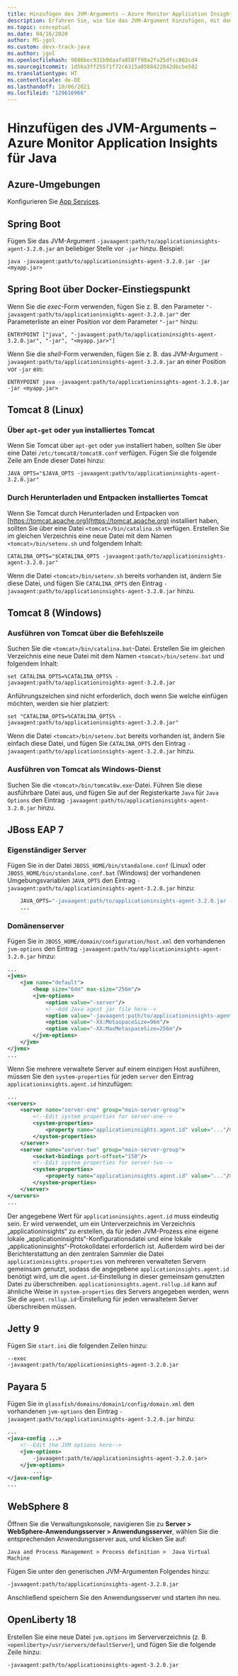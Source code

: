 ```yaml
---
title: Hinzufügen des JVM-Arguments – Azure Monitor Application Insights für Java
description: Erfahren Sie, wie Sie das JVM-Argument hinzufügen, mit dem Sie Azure Monitor Application Insights für Java aktivieren.
ms.topic: conceptual
ms.date: 04/16/2020
author: MS-jgol
ms.custom: devx-track-java
ms.author: jgol
ms.openlocfilehash: 9886bec931b9daafa858ff98a2fa25dfcc882cd4
ms.sourcegitcommit: 1d56a3ff255f1f72c6315a0588422842dbcbe502
ms.translationtype: HT
ms.contentlocale: de-DE
ms.lasthandoff: 10/06/2021
ms.locfileid: "129616966"
---
```

# <a name="adding-the-jvm-arg---azure-monitor-application-insights-for-java"></a>Hinzufügen des JVM-Arguments – Azure Monitor Application Insights für Java



## <a name="azure-environments"></a>Azure-Umgebungen

Konfigurieren Sie [App Services](../../app-service/configure-language-java.md#set-java-runtime-options).

## <a name="spring-boot"></a>Spring Boot

Fügen Sie das JVM-Argument `-javaagent:path/to/applicationinsights-agent-3.2.0.jar` an beliebiger Stelle vor `-jar` hinzu. Beispiel:

```
java -javaagent:path/to/applicationinsights-agent-3.2.0.jar -jar <myapp.jar>
```

## <a name="spring-boot-via-docker-entry-point"></a>Spring Boot über Docker-Einstiegspunkt

Wenn Sie die *exec*-Form verwenden, fügen Sie z. B. den Parameter `"-javaagent:path/to/applicationinsights-agent-3.2.0.jar"` der Parameterliste an einer Position vor dem Parameter `"-jar"` hinzu:

```
ENTRYPOINT ["java", "-javaagent:path/to/applicationinsights-agent-3.2.0.jar", "-jar", "<myapp.jar>"]
```

Wenn Sie die *shell*-Form verwenden, fügen Sie z. B. das JVM-Argument `-javaagent:path/to/applicationinsights-agent-3.2.0.jar` an einer Position vor `-jar` ein:

```
ENTRYPOINT java -javaagent:path/to/applicationinsights-agent-3.2.0.jar -jar <myapp.jar>
```

## <a name="tomcat-8-linux"></a>Tomcat 8 (Linux)

### <a name="tomcat-installed-via-apt-get-or-yum"></a>Über `apt-get` oder `yum` installiertes Tomcat

Wenn Sie Tomcat über `apt-get` oder `yum` installiert haben, sollten Sie über eine Datei `/etc/tomcat8/tomcat8.conf` verfügen.  Fügen Sie die folgende Zeile am Ende dieser Datei hinzu:

```
JAVA_OPTS="$JAVA_OPTS -javaagent:path/to/applicationinsights-agent-3.2.0.jar"
```

### <a name="tomcat-installed-via-download-and-unzip"></a>Durch Herunterladen und Entpacken installiertes Tomcat

Wenn Sie Tomcat durch Herunterladen und Entpacken von [https://tomcat.apache.org](https://tomcat.apache.org) installiert haben, sollten Sie über eine Datei `<tomcat>/bin/catalina.sh` verfügen.  Erstellen Sie im gleichen Verzeichnis eine neue Datei mit dem Namen `<tomcat>/bin/setenv.sh` und folgendem Inhalt:

```
CATALINA_OPTS="$CATALINA_OPTS -javaagent:path/to/applicationinsights-agent-3.2.0.jar"
```

Wenn die Datei `<tomcat>/bin/setenv.sh` bereits vorhanden ist, ändern Sie diese Datei, und fügen Sie `CATALINA_OPTS` den Eintrag `-javaagent:path/to/applicationinsights-agent-3.2.0.jar` hinzu.


## <a name="tomcat-8-windows"></a>Tomcat 8 (Windows)

### <a name="running-tomcat-from-the-command-line"></a>Ausführen von Tomcat über die Befehlszeile

Suchen Sie die `<tomcat>/bin/catalina.bat`-Datei.  Erstellen Sie im gleichen Verzeichnis eine neue Datei mit dem Namen `<tomcat>/bin/setenv.bat` und folgendem Inhalt:

```
set CATALINA_OPTS=%CATALINA_OPTS% -javaagent:path/to/applicationinsights-agent-3.2.0.jar
```

Anführungszeichen sind nicht erforderlich, doch wenn Sie welche einfügen möchten, werden sie hier platziert:

```
set "CATALINA_OPTS=%CATALINA_OPTS% -javaagent:path/to/applicationinsights-agent-3.2.0.jar"
```

Wenn die Datei `<tomcat>/bin/setenv.bat` bereits vorhanden ist, ändern Sie einfach diese Datei, und fügen Sie `CATALINA_OPTS` den Eintrag `-javaagent:path/to/applicationinsights-agent-3.2.0.jar` hinzu.

### <a name="running-tomcat-as-a-windows-service"></a>Ausführen von Tomcat als Windows-Dienst

Suchen Sie die `<tomcat>/bin/tomcat8w.exe`-Datei.  Führen Sie diese ausführbare Datei aus, und fügen Sie auf der Registerkarte `Java` für `Java Options` den Eintrag `-javaagent:path/to/applicationinsights-agent-3.2.0.jar` hinzu.


## <a name="jboss-eap-7"></a>JBoss EAP 7

### <a name="standalone-server"></a>Eigenständiger Server

Fügen Sie in der Datei `JBOSS_HOME/bin/standalone.conf` (Linux) oder `JBOSS_HOME/bin/standalone.conf.bat` (Windows) der vorhandenen Umgebungsvariablen `JAVA_OPTS` den Eintrag `-javaagent:path/to/applicationinsights-agent-3.2.0.jar` hinzu:

```java    ...
    JAVA_OPTS="-javaagent:path/to/applicationinsights-agent-3.2.0.jar -Xms1303m -Xmx1303m ..."
    ...
```

### <a name="domain-server"></a>Domänenserver

Fügen Sie in `JBOSS_HOME/domain/configuration/host.xml` den vorhandenen `jvm-options` den Eintrag `-javaagent:path/to/applicationinsights-agent-3.2.0.jar` hinzu:

```xml
...
<jvms>
    <jvm name="default">
        <heap size="64m" max-size="256m"/>
        <jvm-options>
            <option value="-server"/>
            <!--Add Java agent jar file here-->
            <option value="-javaagent:path/to/applicationinsights-agent-3.2.0.jar"/>
            <option value="-XX:MetaspaceSize=96m"/>
            <option value="-XX:MaxMetaspaceSize=256m"/>
        </jvm-options>
    </jvm>
</jvms>
...
```

Wenn Sie mehrere verwaltete Server auf einem einzigen Host ausführen, müssen Sie den `system-properties` für jeden `server` den Eintrag `applicationinsights.agent.id` hinzufügen:

```xml
...
<servers>
    <server name="server-one" group="main-server-group">
        <!--Edit system properties for server-one-->
        <system-properties> 
            <property name="applicationinsights.agent.id" value="..."/>
        </system-properties>
    </server>
    <server name="server-two" group="main-server-group">
        <socket-bindings port-offset="150"/>
        <!--Edit system properties for server-two-->
        <system-properties>
            <property name="applicationinsights.agent.id" value="..."/> 
        </system-properties>
    </server>
</servers>
...
```

Der angegebene Wert für `applicationinsights.agent.id` muss eindeutig sein. Er wird verwendet, um ein Unterverzeichnis im Verzeichnis „applicationinsights“ zu erstellen, da für jeden JVM-Prozess eine eigene lokale „applicationinsights“-Konfigurationsdatei und eine lokale „applicationinsights“-Protokolldatei erforderlich ist. Außerdem wird bei der Berichterstattung an den zentralen Sammler die Datei `applicationinsights.properties` von mehreren verwalteten Servern gemeinsam genutzt, sodass die angegebene `applicationinsights.agent.id` benötigt wird, um die `agent.id`-Einstellung in dieser gemeinsam genutzten Datei zu überschreiben. `applicationinsights.agent.rollup.id` kann auf ähnliche Weise in `system-properties` des Servers angegeben werden, wenn Sie die `agent.rollup.id`-Einstellung für jeden verwaltetem Server überschreiben müssen.


## <a name="jetty-9"></a>Jetty 9

Fügen Sie `start.ini` die folgenden Zeilen hinzu:

```
--exec
-javaagent:path/to/applicationinsights-agent-3.2.0.jar
```


## <a name="payara-5"></a>Payara 5

Fügen Sie in `glassfish/domains/domain1/config/domain.xml` den vorhandenen `jvm-options` den Eintrag `-javaagent:path/to/applicationinsights-agent-3.2.0.jar` hinzu:

```xml
...
<java-config ...>
    <!--Edit the JVM options here-->
    <jvm-options>
        -javaagent:path/to/applicationinsights-agent-3.2.0.jar>
    </jvm-options>
        ...
</java-config>
...
```

## <a name="websphere-8"></a>WebSphere 8

Öffnen Sie die Verwaltungskonsole, navigieren Sie zu **Server > WebSphere-Anwendungsserver > Anwendungsserver**, wählen Sie die entsprechenden Anwendungsserver aus, und klicken Sie auf: 

```
Java and Process Management > Process definition >  Java Virtual Machine
```
Fügen Sie unter den generischen JVM-Argumenten Folgendes hinzu:
```
-javaagent:path/to/applicationinsights-agent-3.2.0.jar
```
Anschließend speichern Sie den Anwendungsserver und starten ihn neu.


## <a name="openliberty-18"></a>OpenLiberty 18

Erstellen Sie eine neue Datei `jvm.options` im Serververzeichnis (z. B. `<openliberty>/usr/servers/defaultServer`), und fügen Sie die folgende Zeile hinzu:
```
-javaagent:path/to/applicationinsights-agent-3.2.0.jar
```

